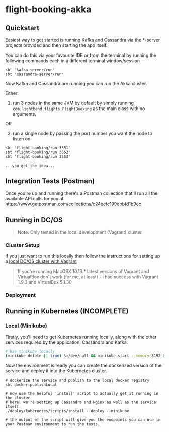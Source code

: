 # flight-booking-akka

## Quickstart

Easiest way to get started is running Kafka and Cassandra via the *-server projects provided and then starting the app itself. 

You can do this via your favourite IDE or from the terminal by running the following commands each in a different terminal window/session

```
sbt 'kafka-server/run'
sbt 'cassandra-server/run'
```

Now Kafka and Cassandra are running you can run the Akka cluster.

Either:
1. run 3 nodes in the same JVM by default by simply running `com.lightbend.flights.FlightBooking` as the main class with no arguments.

OR

2. run a single node by passing the port number you want the node to listen on

```
sbt 'flight-booking/run 3551'
sbt 'flight-booking/run 3552'
sbt 'flight-booking/run 3553'

...you get the idea...
```

## Integration Tests (Postman)

Once you're up and running there's a Postman collection that'll run all the available API calls for you at https://www.getpostman.com/collections/c24eefc199ebbfd1b9ec

## Running in DC/OS

> Note: Only tested in the local development (Vagrant) cluster

### Cluster Setup

If you just want to run this locally then follow the instructions for setting up a [local DC/OS cluster with Vagrant](https://github.com/dcos/dcos-vagrant)

> If you're running MacOSX 10.13.* latest versions of Vagrant and VirtualBox don't work (for me, at least) - i had success with Vagrant 1.9.3 and VirtualBox 5.1.30

### Deployment



## Running in Kubernetes (INCOMPLETE)

### Local (Minikube)

Firstly, you'll need to get Kubernetes running locally, along with the other services required by the application; Cassandra and Kafka.

```sh
# Use minikube locally
(minikube delete || true) &>/dev/null && minikube start --memory 8192 && eval $(minikube docker-env)
```

Now the environment is ready you can create the dockerized version of the service and deploy it into the Kubernetes cluster.

```
# dockerize the service and publish to the local docker registry
sbt docker:publishLocal

# now use the helpful 'install' script to actually get it running in the cluster
# here, we're setting up Cassandra and Nginx as well as the service itself.
./deploy/kubernetes/scripts/install --deploy --minikube

# the output of the script will give you the endpoints you can use in your Postman environment to run the tests.
```

